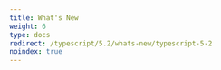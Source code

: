 ```yaml
---
title: What's New
weight: 6
type: docs
redirect: /typescript/5.2/whats-new/typescript-5-2
noindex: true
---
```


